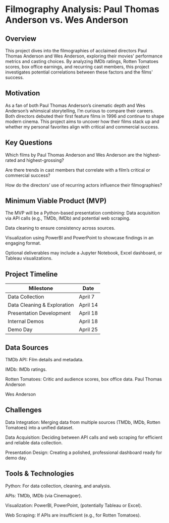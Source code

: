 # Filmography Analysis: Paul Thomas Anderson vs. Wes Anderson
 ## Overview
This project dives into the filmographies of acclaimed directors Paul Thomas Anderson and Wes Anderson, exploring their movies' performance metrics and casting choices. By analyzing IMDb ratings, Rotten Tomatoes scores, box office earnings, and recurring cast members, this project investigates potential correlations between these factors and the films' success.
 ## Motivation
As a fan of both Paul Thomas Anderson’s cinematic depth and Wes Anderson’s whimsical storytelling, I’m curious to compare their careers. Both directors debuted their first feature films in 1996 and continue to shape modern cinema. This project aims to uncover how their films stack up and whether my personal favorites align with critical and commercial success.
 ## Key Questions
Which films by Paul Thomas Anderson and Wes Anderson are the highest-rated and highest-grossing?

Are there trends in cast members that correlate with a film’s critical or commercial success?

How do the directors’ use of recurring actors influence their filmographies?

 ## Minimum Viable Product (MVP)
The MVP will be a Python-based presentation combining:
Data acquisition via API calls (e.g., TMDb, IMDb) and potential web scraping.

Data cleaning to ensure consistency across sources.

Visualization using PowerBI and PowerPoint to showcase findings in an engaging format.

Optional deliverables may include a Jupyter Notebook, Excel dashboard, or Tableau visualizations.
 ## Project Timeline
| Milestone                              | Date       |
|---------------------------------------|------------|
| Data Collection                       | April 7    |
| Data Cleaning & Exploration           | April 14   |
| Presentation Development              | April 18   |
| Internal Demos                        | April 18   |
| Demo Day                              | April 25   |

 ## Data Sources
TMDb API: Film details and metadata.

IMDb: IMDb ratings.

Rotten Tomatoes: Critic and audience scores, box office data.
Paul Thomas Anderson

Wes Anderson

 ## Challenges
Data Integration: Merging data from multiple sources (TMDb, IMDb, Rotten Tomatoes) into a unified dataset.

Data Acquisition: Deciding between API calls and web scraping for efficient and reliable data collection.

Presentation Design: Creating a polished, professional dashboard ready for demo day.

 ## Tools & Technologies
Python: For data collection, cleaning, and analysis.

APIs: TMDb, IMDb (via Cinemagoer).

Visualization: PowerBI, PowerPoint, (potentially Tableau or Excel).

Web Scraping: If APIs are insufficient (e.g., for Rotten Tomatoes).


